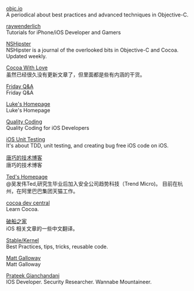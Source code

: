 [objc.io](http://www.objc.io)  
A periodical about best practices and advanced techniques in Objective-C.  

[raywenderlich](http://www.raywenderlich.com/)  
Tutorials for iPhone/iOS Developer and Gamers  

[NSHipster](http://nshipster.com)  
NSHipster is a journal of the overlooked bits in Objective-C and Cocoa. Updated weekly.  

[Cocoa With Love](http://www.cocoawithlove.com)  
虽然已经很久没有更新文章了，但里面都是些有内涵的干货。 

[Friday Q&A](http://www.mikeash.com/pyblog/)  
Friday Q&A  

[Luke's Homepage](http://geeklu.com/)  
Luke's Homepage

[Quality Coding](http://qualitycoding.org/)  
Quality Coding for iOS Developers  

[iOS Unit Testing](http://iosunittesting.com/)  
It's about TDD, unit testing, and creating bug free iOS code on iOS.

[唐巧的技术博客](http://blog.devtang.com/blog/archives/)  
唐巧的技术博客

[Ted's Homepage](http://wufawei.com)  
@吴发伟Ted,研究生毕业后加入安全公司趋势科技（Trend Micro)。 目前在杭州，在阿里巴巴集团天猫工作。

[cocoa dev central](http://cocoadevcentral.com/)  
Learn Cocoa.

[破船之家](http://beyondvincent.com)  
iOS 相关文章的一些中文翻译。  

[Stable/Kernel](http://stablekernel.com/blog/)  
Best Practices, tips, tricks, reusable code.

[Matt Galloway](http://www.galloway.me.uk)  
Matt Galloway

[Prateek Gianchandani](http://highaltitudehacks.com/security/)  
IOS Developer. Security Researcher. Wannabe Mountaineer.
